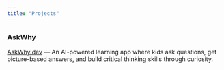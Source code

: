 ```yaml
---
title: "Projects"
---
```

### AskWhy

[AskWhy.dev](https://www.askwhy.dev) — An AI-powered learning app where kids ask questions, get picture-based answers, and build critical thinking skills through curiosity.
